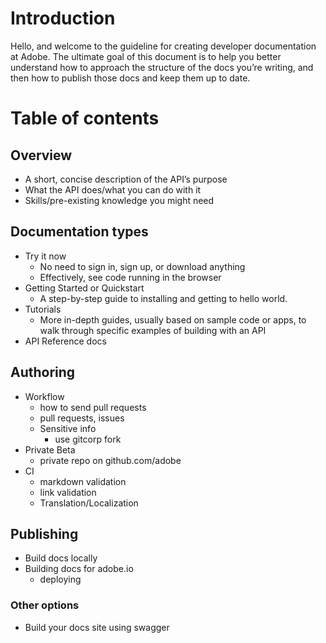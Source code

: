 # Introduction

Hello, and welcome to the guideline for creating developer documentation at Adobe. The ultimate goal of this document is to help you better understand how to approach the structure of the docs you’re writing, and then how to publish those docs and keep them up to date.

# Table of contents

## Overview

* A short, concise description of the API’s purpose
* What the API does/what you can do with it
* Skills/pre-existing knowledge you might need

## Documentation types
* Try it now
    * No need to sign in, sign up, or download anything
    * Effectively, see code running in the browser
* Getting Started or Quickstart
    * A step-by-step guide to installing and getting to hello world.
* Tutorials
    * More in-depth guides, usually based on sample code or apps, to walk through specific examples of building with an API
* API Reference docs

## Authoring
* Workflow
	* how to send pull requests
	* pull requests, issues
	* Sensitive info
		* use gitcorp fork
* Private Beta
	* private repo on github.com/adobe
* CI
	* markdown validation
	* link validation
	* Translation/Localization

## Publishing
* Build docs locally
* Building docs for adobe.io
	* deploying

### Other options
* Build your docs site using swagger

